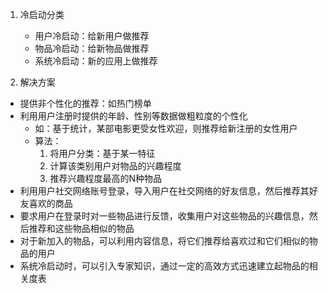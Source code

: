 1. 冷启动分类
    - 用户冷启动：给新用户做推荐
    - 物品冷启动：给新物品做推荐
    - 系统冷启动：新的应用上做推荐

2. 解决方案
- 提供非个性化的推荐：如热门榜单
- 利用用户注册时提供的年龄、性别等数据做粗粒度的个性化
    - 如：基于统计，某部电影更受女性欢迎，则推荐给新注册的女性用户
    - 算法：
        1. 将用户分类：基于某一特征
        2. 计算该类别用户对物品的兴趣程度
        3. 推荐兴趣程度最高的N种物品
- 利用用户社交网络账号登录，导入用户在社交网络的好友信息，然后推荐其好友喜欢的商品
- 要求用户在登录时对一些物品进行反馈，收集用户对这些物品的兴趣信息，然后推荐和这些物品相似的物品
- 对于新加入的物品，可以利用内容信息，将它们推荐给喜欢过和它们相似的物品的用户
- 系统冷启动时，可以引入专家知识，通过一定的高效方式迅速建立起物品的相关度表

